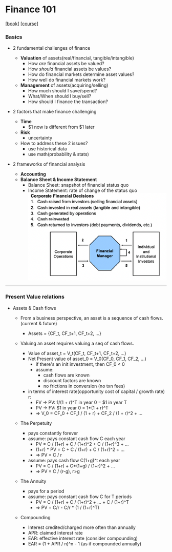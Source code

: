 # Finance 101

[[book]](https://marcelodelfino.net/files/Brealey__Myers_y_Allen_2009_Principles_of_corporate_finance.pdf) 
[[course]](https://ocw.mit.edu/courses/15-401-finance-theory-i-fall-2008/)


### Basics
* 2 fundamental challenges of finance
  * **Valuation** of assets(real/financial, tangible/intangible)
    * How *are* financial assets be valued?
    * How *should* financial assets be values?
    * How do financial markets determine asset values?
    * How well do financial markets work?
  * **Management** of assets(acquiring/selling)
    * How much should I save/spend?
    * What/When should I buy/sell?
    * How should I finance the transaction?


* 2 factors that make finance challenging
  * **Time**
    * $1 now is different from $1 later
  * **Risk**
    * uncertainty
  * How to address these 2 issues?
    * use historical data
    * use math(probability & stats)


* 2 frameworks of financial analysis
  * **Accounting**
  * **Balance Sheet & Income Statement**
    * Balance Sheet: snapshot of financial status quo
    * Income Statement: rate of change of the status quo
    ![](../img/finance_101_0.png)

---

### Present Value relations
* Assets & Cash flows
  * From a business perspective, an asset is a sequence of cash flows. (current & future)
    * Assets = {CF_t, CF_t+1, CF_t+2, ...}


  * Valuing an asset requires valuing a seq of cash flows.
    * Value of asset_t = V_t(CF_t, CF_t+1, CF_t+2, ...)
    * Net Present value of asset_0 = V_0(CF_0, CF_1, CF_2, ...)
      * if there's an init investment, then CF_0 < 0
      * assume:
        * cash flows are known
        * discount factors are known
        * no frictions in conversion (no txn fees)
    * in terms of interest rate(opportunity cost of capital /  growth rate) r:
      * FV -> PV: 1/(1 + r)^T in year 0 = $1 in year T
      * PV -> FV: $1 in year 0 = 1*(1 + r)^T
      * => V_0 = CF_0 + CF_1 / (1 + r) + CF_2 / (1 + r)^2 + ...


  * The Perpetuity
    * pays constantly forever
    * assume: pays constant cash flow C each year
      * PV = C / (1+r) + C / (1+r)^2 + C / (1+r)^3 + ...
      * (1+r) * PV = C + C / (1+r) + C / (1+r)^2 + ...
      * => PV = C / r
    * assume: pays cash flow C(1+g)^t each year
      * PV = C / (1+r) + C*(1+g) / (1+r)^2 + ...
      * => PV = C / (r-g), r>g


  * The Annuity
    * pays for a period
    * assume: pays constant cash flow C for T periods
      * PV = C / (1+r) + C / (1+r)^2 + ... + C / (1+r)^T
      * => PV = C/r - C/r * (1 / (1+r)^T)


  * Compounding
    * Interest credited/charged more often than annually
    * APR: claimed interest rate
    * EAR: effective interest rate (consider compounding)
    * EAR = (1 + APR / n)^n - 1 (as if compounded annually)